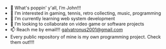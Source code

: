 - 👋 What's poppin' y'all, I’m John!!!
- 👀 I’m interested in gaming, tennis, retro collecting, music, programming
- 🌱 I’m currently learning web system development
- 💞️ I’m looking to collaborate on video game or software projects
- 📫 Reach me by email!!! galvatronus2001@gmail.com
- Every public repository of mine is my own programming project. Check them out!!!!

<!---
daPanMan/daPanMan is a ✨ special ✨ repository because its `README.md` (this file) appears on your GitHub profile.
You can click the Preview link to take a look at your changes.
--->
